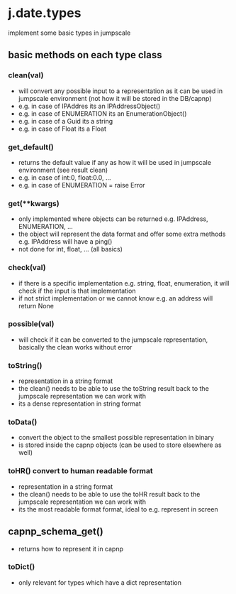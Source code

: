 # j.date.types

implement some basic types in jumpscale

## basic methods on each type class

### clean(val)

-  will convert any possible input to a representation as it can be used in jumpscale environment (not how it will be stored in the DB/capnp)
- e.g. in case of IPAddres its an IPAddressObject()
- e.g. in case of ENUMERATION its an EnumerationObject()
- e.g. in case of a Guid its a string
- e.g. in case of Float its a Float

### get_default()

- returns the default value if any as how it will be used in jumpscale environment (see result clean)
- e.g. in case of int:0, float:0.0, ...
- e.g. in case of ENUMERATION = raise Error

### get(**kwargs)

- only implemented where objects can be returned e.g. IPAddress, ENUMERATION, ...
- the object will represent the data format and offer some extra methods e.g. IPAddress will have a ping()
- not done for int, float, ... (all basics)

### check(val)

- if there is a specific implementation e.g. string, float, enumeration, it will check if the input is that implementation
- if not strict implementation or we cannot know e.g. an address will return None

### possible(val)

- will check if it can be converted to the jumpscale representation, basically the clean works without error

### toString()

- representation in a string format
- the clean() needs to be able to use the toString result back to the jumpscale representation we can work with
- its a dense representation in string format

### toData()

- convert the object to the smallest possible representation in binary
- is stored inside the capnp objects (can be used to store elsewhere as well)

### toHR()  convert to human readable format

- representation in a string format
- the clean() needs to be able to use the toHR result back to the jumpscale representation we can work with
- its the most readable format format, ideal to e.g. represent in screen

## capnp_schema_get()

- returns how to represent it in capnp

### toDict()

- only relevant for types which have a dict representation
